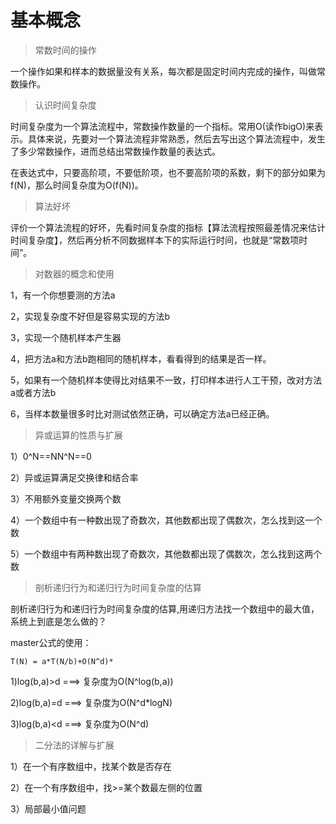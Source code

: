 # 基本概念

> 常数时间的操作

一个操作如果和样本的数据量没有关系，每次都是固定时间内完成的操作，叫做常数操作。

> 认识时间复杂度

时间复杂度为一个算法流程中，常数操作数量的一个指标。常用O(读作bigO)来表示。具体来说，先要对一个算法流程非常熟悉，然后去写出这个算法流程中，发生了多少常数操作，进而总结出常数操作数量的表达式。

在表达式中，只要高阶项，不要低阶项，也不要高阶项的系数，剩下的部分如果为f(N)，那么时间复杂度为O(f(N))。

> 算法好坏

评价一个算法流程的好坏，先看时间复杂度的指标【算法流程按照最差情况来估计时间复杂度】，然后再分析不同数据样本下的实际运行时间，也就是“常数项时间”。

> 对数器的概念和使用

1，有一个你想要测的方法a

2，实现复杂度不好但是容易实现的方法b

3，实现一个随机样本产生器

4，把方法a和方法b跑相同的随机样本，看看得到的结果是否一样。

5，如果有一个随机样本使得比对结果不一致，打印样本进行人工干预，改对方法a或者方法b

6，当样本数量很多时比对测试依然正确，可以确定方法a已经正确。

> 异或运算的性质与扩展

1）0^N==NN^N==0

2）异或运算满足交换律和结合率

3）不用额外变量交换两个数

4）一个数组中有一种数出现了奇数次，其他数都出现了偶数次，怎么找到这一个数

5）一个数组中有两种数出现了奇数次，其他数都出现了偶数次，怎么找到这两个数

> 剖析递归行为和递归行为时间复杂度的估算

剖析递归行为和递归行为时间复杂度的估算,用递归方法找一个数组中的最大值，系统上到底是怎么做的？

master公式的使用：

`T(N) = a*T(N/b)+O(N^d)*`

1)log(b,a)>d	===>	复杂度为O(N^log(b,a))

2)log(b,a)=d	===>	复杂度为O(N^d*logN)

3)log(b,a)<d	===>	复杂度为O(N^d)

> 二分法的详解与扩展

1）在一个有序数组中，找某个数是否存在

2）在一个有序数组中，找>=某个数最左侧的位置

3）局部最小值问题